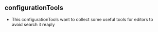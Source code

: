 ## configurationTools

- This configurationTools want to collect some useful tools for editors to avoid search it reaply